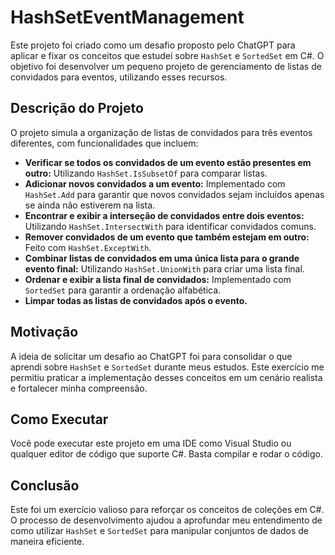 # HashSetEventManagement

Este projeto foi criado como um desafio proposto pelo ChatGPT para aplicar e fixar os conceitos que estudei sobre `HashSet` e `SortedSet` em C#. O objetivo foi desenvolver um pequeno projeto de gerenciamento de listas de convidados para eventos, utilizando esses recursos.

## Descrição do Projeto

O projeto simula a organização de listas de convidados para três eventos diferentes, com funcionalidades que incluem:

- **Verificar se todos os convidados de um evento estão presentes em outro:** Utilizando `HashSet.IsSubsetOf` para comparar listas.
- **Adicionar novos convidados a um evento:** Implementado com `HashSet.Add` para garantir que novos convidados sejam incluídos apenas se ainda não estiverem na lista.
- **Encontrar e exibir a interseção de convidados entre dois eventos:** Utilizando `HashSet.IntersectWith` para identificar convidados comuns.
- **Remover convidados de um evento que também estejam em outro:** Feito com `HashSet.ExceptWith`.
- **Combinar listas de convidados em uma única lista para o grande evento final:** Utilizando `HashSet.UnionWith` para criar uma lista final.
- **Ordenar e exibir a lista final de convidados:** Implementado com `SortedSet` para garantir a ordenação alfabética.
- **Limpar todas as listas de convidados após o evento.**

## Motivação

A ideia de solicitar um desafio ao ChatGPT foi para consolidar o que aprendi sobre `HashSet` e `SortedSet` durante meus estudos. Este exercício me permitiu praticar a implementação desses conceitos em um cenário realista e fortalecer minha compreensão.

## Como Executar

Você pode executar este projeto em uma IDE como Visual Studio ou qualquer editor de código que suporte C#. Basta compilar e rodar o código.

## Conclusão

Este foi um exercício valioso para reforçar os conceitos de coleções em C#. O processo de desenvolvimento ajudou a aprofundar meu entendimento de como utilizar `HashSet` e `SortedSet` para manipular conjuntos de dados de maneira eficiente.
